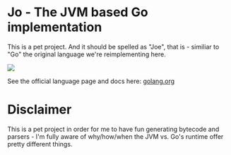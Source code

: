 Jo - The JVM based Go implementation
=====================================

This is a pet project. And it should be spelled as "Joe", that is - similiar to "Go" the original language we're reimplementing here.

<img src="http://golang.org/doc/gopher/gopherbw.png"/>

See the official language page and docs here: <a href="http://golang.org">golang.org</a>

Disclaimer
==========
This is a pet project in order for me to have fun generating bytecode and parsers - I'm fully aware of why/how/when the JVM vs. Go's runtime offer pretty different things.
